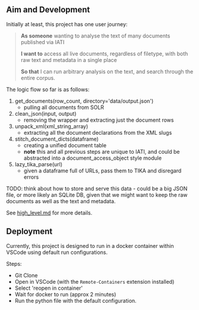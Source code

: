 ## Aim and Development

Initially at least, this project has one user journey:

> **As someone** wanting to analyse the text of many documents published via IATI
>
> **I want to** access all live documents, regardless of filetype, with both raw text and metadata in a single place
>
> **So that** I can run arbitrary analysis on the text, and search through the entire corpus.

The logic flow so far is as follows:

1. get_documents(row_count, directory='data/output.json')
    * pulling all documents from SOLR
2. clean_json(input, output)
    * removing the wrapper and extracting just the document rows
3. unpack_xml(xml_string_array)
    * extracting all the document declarations from the XML slugs
4. stitch_document_dicts(dataframe)
    * creating a unified document table
    * **note** this and all previous steps are unique to IATI, and could be abstracted into a document_access_object style module
5. lazy_tika_parse(url)
    * given a dataframe full of URLs, pass them to TIKA and disregard errors

TODO: think about how to store and serve this data - could be a big JSON file, or more likely an SQLite DB, given that we might want to keep the raw documents as well as the text and metadata.

See [high_level.md](planning/high_level.md) for more details.

## Deployment

Currently, this project is designed to run in a docker container within VSCode using default run configurations.

Steps:

* Git Clone
* Open in VSCode (with the `Remote-Containers` extension installed)
* Select 'reopen in container'
* Wait for docker to run (approx 2 minutes)
* Run the python file with the default configuration.